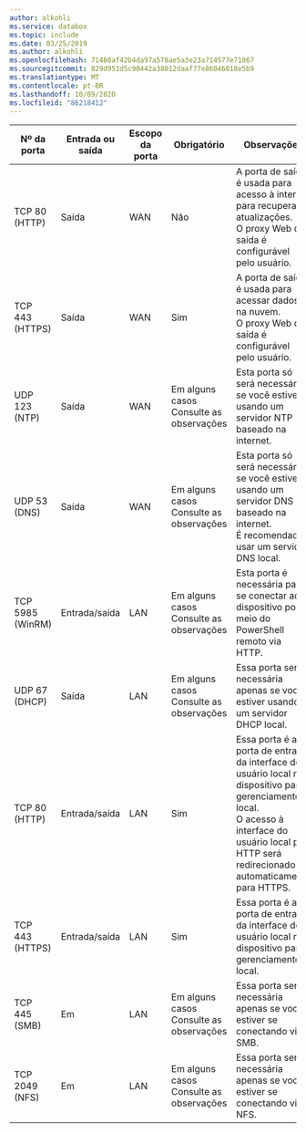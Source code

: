 ```yaml
---
author: alkohli
ms.service: databox
ms.topic: include
ms.date: 03/25/2019
ms.author: alkohli
ms.openlocfilehash: 71460af42b4da97a578ae5a3e23a714577e71867
ms.sourcegitcommit: 829d951d5c90442a38012daaf77e86046018e5b9
ms.translationtype: MT
ms.contentlocale: pt-BR
ms.lasthandoff: 10/09/2020
ms.locfileid: "86218412"
---
```

| Nº da porta| Entrada ou saída | Escopo da porta| Obrigatório|   Observações |
|--------|-----|-----|-----------|----------|
| TCP 80 (HTTP)|Saída|WAN |Não|A porta de saída é usada para acesso à internet para recuperar atualizações. <br>O proxy Web de saída é configurável pelo usuário. |
| TCP 443 (HTTPS)|Saída|WAN|Sim|A porta de saída é usada para acessar dados na nuvem.<br>O proxy Web de saída é configurável pelo usuário.|
| UDP 123 (NTP)|Saída|WAN|Em alguns casos<br>Consulte as observações|Esta porta só será necessária se você estiver usando um servidor NTP baseado na internet.  |   
| UDP 53 (DNS)|Saída|WAN|Em alguns casos<br>Consulte as observações|Esta porta só será necessária se você estiver usando um servidor DNS baseado na internet.<br>É recomendado usar um servidor DNS local. |
| TCP 5985 (WinRM)|Entrada/saída|LAN|Em alguns casos<br>Consulte as observações|Esta porta é necessária para se conectar ao dispositivo por meio do PowerShell remoto via HTTP.  |
| UDP 67 (DHCP)|Saída|LAN|Em alguns casos<br>Consulte as observações|Essa porta será necessária apenas se você estiver usando um servidor DHCP local.  |
| TCP 80 (HTTP)|Entrada/saída|LAN|Sim|Essa porta é a porta de entrada da interface do usuário local no dispositivo para gerenciamento local. <br>O acesso à interface do usuário local por HTTP será redirecionado automaticamente para HTTPS.  |
| TCP 443 (HTTPS)|Entrada/saída|LAN|Sim|Essa porta é a porta de entrada da interface do usuário local no dispositivo para gerenciamento local. |
| TCP 445 (SMB)|Em|LAN|Em alguns casos<br>Consulte as observações|Essa porta será necessária apenas se você estiver se conectando via SMB. |
| TCP 2049 (NFS)|Em|LAN|Em alguns casos<br>Consulte as observações|Essa porta será necessária apenas se você estiver se conectando via NFS. |

